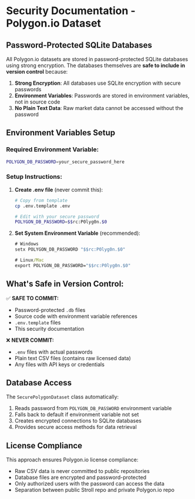 # Security Documentation - Polygon.io Dataset

## Password-Protected SQLite Databases

All Polygon.io datasets are stored in password-protected SQLite databases using strong encryption. The databases themselves are **safe to include in version control** because:

1. **Strong Encryption**: All databases use SQLite encryption with secure passwords
2. **Environment Variables**: Passwords are stored in environment variables, not in source code
3. **No Plain Text Data**: Raw market data cannot be accessed without the password

## Environment Variables Setup

### Required Environment Variable:
```bash
POLYGON_DB_PASSWORD=your_secure_password_here
```

### Setup Instructions:

1. **Create .env file** (never commit this):
   ```bash
   # Copy from template
   cp .env.template .env
   
   # Edit with your secure password
   POLYGON_DB_PASSWORD=$$rc:P0lyg0n.$0
   ```

2. **Set System Environment Variable** (recommended):
   ```cmd
   # Windows
   setx POLYGON_DB_PASSWORD "$$rc:P0lyg0n.$0"
   
   # Linux/Mac
   export POLYGON_DB_PASSWORD="$$rc:P0lyg0n.$0"
   ```

## What's Safe in Version Control:

✅ **SAFE TO COMMIT:**
- Password-protected `.db` files
- Source code with environment variable references
- `.env.template` files
- This security documentation

❌ **NEVER COMMIT:**
- `.env` files with actual passwords
- Plain text CSV files (contains raw licensed data)
- Any files with API keys or credentials

## Database Access

The `SecurePolygonDataset` class automatically:
1. Reads password from `POLYGON_DB_PASSWORD` environment variable
2. Falls back to default if environment variable not set
3. Creates encrypted connections to SQLite databases
4. Provides secure access methods for data retrieval

## License Compliance

This approach ensures Polygon.io license compliance:
- Raw CSV data is never committed to public repositories
- Database files are encrypted and password-protected  
- Only authorized users with the password can access the data
- Separation between public Stroll repo and private Polygon.io repo
